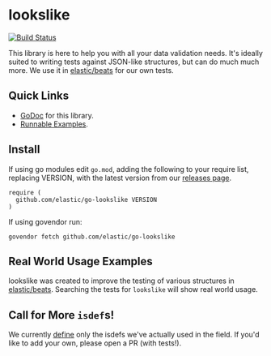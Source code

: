 # lookslike

[![Build Status](https://travis-ci.org/elastic/go-lookslike.svg?branch=master)](https://travis-ci.org/elastic/go-lookslike)

This library is here to help you with all your data validation needs. It's ideally suited to writing tests against JSON-like structures, but can do much much more. We use it in [elastic/beats](https://github.com/aliksend/beats) for our own tests. 

## Quick Links

* [GoDoc](https://godoc.org/github.com/elastic/go-lookslike) for this library.
* [Runnable Examples](https://github.com/elastic/go-lookslike/blob/master/lookslike/doc_test.go).

## Install

If using go modules edit `go.mod`, adding the following to your require list, replacing VERSION, with the latest version from our [releases page](https://github.com/elastic/go-lookslike/releases).

```
require (
  github.com/elastic/go-lookslike VERSION
)
````

If using govendor run:

`govendor fetch github.com/elastic/go-lookslike`

## Real World Usage Examples

lookslike was created to improve the testing of various structures in [elastic/beats](https://github.com/aliksend/beats). Searching the tests for `lookslike` will show real world usage.

## Call for More `isdef`s!

We currently [define](https://godoc.org/github.com/elastic/go-lookslike/isdef) only the isdefs
we've actually used in the field. If you'd like to add your own, please open a PR (with tests!).
